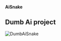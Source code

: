 #### AiSnake
## Dumb Ai project

![DumbAiSnake](https://user-images.githubusercontent.com/43312885/55961532-b4ccac80-5c8c-11e9-91e0-76af6cd4d684.PNG)
